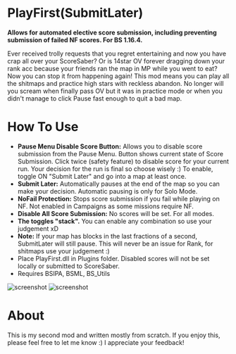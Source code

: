 # PlayFirst(SubmitLater)
**Allows for automated elective score submission, including preventing submission of failed NF scores. For BS 1.16.4.**

Ever received trolly requests that you regret entertaining and now you have crap all over your ScoreSaber? Or is 14star OV forever dragging down your rank acc because your friends ran the map in MP while you went to eat? Now you can stop it from happening again! 
This mod means you can play all the shitmaps and practice high stars with reckless abandon. No longer will you scream when finally pass OV but it was in practice mode or when you didn't manage to click Pause fast enough to quit a bad map.

# How To Use
- **Pause Menu Disable Score Button:** Allows you to disable score submission from the Pause Menu. Button shows current state of Score Submission. Click twice (safety feature) to disable score for your current run. Your decision for the run is final so choose wisely :) To enable, toggle ON "Submit Later" and go into a map at least once.
- **Submit Later:** Automatically pauses at the end of the map so you can make your decision. Automatic pausing is only for Solo Mode.
- **NoFail Protection:** Stops score submission if you fail while playing on NF. Not enabled in Campaigns as some missions require NF.
- **Disable All Score Submission:** No scores will be set. For all modes.
- **The toggles "stack".** You can enable any combination so use your judgement xD
- **Note:** If your map has blocks in the last fractions of a second, SubmitLater will still pause. This will never be an issue for Rank, for shitmaps use your judgement :)
- Place PlayFirst.dll in Plugins folder. Disabled scores will not be set locally or submitted to ScoreSaber.
- Requires BSIPA, BSML, BS_Utils

![screenshot](https://github.com/zeph-yr/PlayFirstSubmitLater/blob/main/menu_1_small.png)
![screenshot](https://github.com/zeph-yr/PlayFirstSubmitLater/blob/main/menu_1a_small.png)

# About
This is my second mod and written mostly from scratch. If you enjoy this, please feel free to let me know :) I appreciate your feedback!
